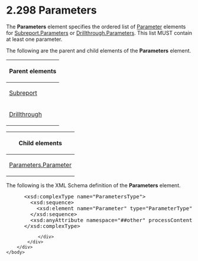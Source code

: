 <html dir="LTR" xmlns:mshelp="http://msdn.microsoft.com/mshelp" xmlns:ddue="http://ddue.schemas.microsoft.com/authoring/2003/5" xmlns:xlink="http://www.w3.org/1999/xlink" xmlns:tool="http://www.microsoft.com/tooltip">
    <head>
        <meta http-equiv="Content-Type" content="text/html; CHARSET=utf-8"></meta>
        <meta name="save" content="history"></meta>
        <title>2.298 Parameters</title>
        <xml>
            <mshelp:toctitle title="2.298 Parameters"></mshelp:toctitle>
            <mshelp:rltitle title="[MS-RDL]: Parameters"></mshelp:rltitle>
            <mshelp:keyword index="A" term="f7dec362-cf85-4dd9-9f29-7e8101e80b9a"></mshelp:keyword>
            <mshelp:attr name="DCSext.ContentType" value="open specification"></mshelp:attr>
            <mshelp:attr name="AssetID" value="f7dec362-cf85-4dd9-9f29-7e8101e80b9a"></mshelp:attr>
            <mshelp:attr name="TopicType" value="kbRef"></mshelp:attr>
            <mshelp:attr name="DCSext.Title" value="[MS-RDL]: Parameters" />
        </xml>
    </head>
    <body>
        <div id="header">
            <h1 class="heading">2.298 Parameters</h1>
        </div>
        <div id="mainSection">
            <div id="mainBody">
                <div id="allHistory" class="saveHistory"></div>
                <div id="sectionSection0" class="section" name="collapseableSection">
                    

<p>The <b>Parameters</b> element specifies the ordered list of <a href="bc41bd5d-b10d-4ac3-ae17-40517c8449f0.htm">Parameter</a> elements for <a href="320127f0-1597-48fe-98b9-66cd00c8805b.htm">Subreport.Parameters</a> or <a href="4fe6e95b-29de-404e-ba26-289acc14c37e.htm">Drillthrough.Parameters</a>.
This list MUST contain at least one parameter. </p>

<p>The following are the parent and child elements of the <b>Parameters</b>
element.</p>

<table>
 <thead>
  <tr>
   <th>
   <p>Parent elements</p>
   </th>
  </tr>
 </thead>
 <tr>
  <td>
  <p><a href="04d4d6d6-e103-48fc-b4f7-bf5b4a7e56e5.htm">Subreport</a>
  </p>
  </td>
 </tr>
 <tr>
  <td>
  <p><a href="aaf071a8-a76c-47c4-9f23-787eab6c13a0.htm">Drillthrough</a>
  </p>
  </td>
 </tr>
</table>

<p> </p>

<table>
 <thead>
  <tr>
   <th>
   <p>Child elements</p>
   </th>
  </tr>
 </thead>
 <tr>
  <td>
  <p><a href="daf71364-0dfb-4c8b-ad03-5ffe2855a0c3.htm">Parameters.Parameter</a>
  </p>
  </td>
 </tr>
</table>

<p>The following is the XML Schema definition of the <b>Parameters</b>
element.</p>

<dl>
<dd>
<div><pre> &lt;xsd:complexType name=&quot;ParametersType&quot;&gt;
   &lt;xsd:sequence&gt;
     &lt;xsd:element name=&quot;Parameter&quot; type=&quot;ParameterType&quot; maxOccurs=&quot;unbounded&quot; /&gt;
   &lt;/xsd:sequence&gt;
   &lt;xsd:anyAttribute namespace=&quot;##other&quot; processContents=&quot;skip&quot; /&gt;
 &lt;/xsd:complexType&gt;
</pre></div>
</dd></dl>


                </div>
            </div>
        </div>
    </body>
</html>